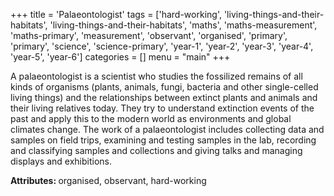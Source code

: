+++
title = 'Palaeontologist'
tags = ['hard-working', 'living-things-and-their-habitats', 'living-things-and-their-habitats', 'maths', 'maths-measurement', 'maths-primary', 'measurement', 'observant', 'organised', 'primary', 'primary', 'science', 'science-primary', 'year-1', 'year-2', 'year-3', 'year-4', 'year-5', 'year-6']
categories = []
menu = "main"
+++

A palaeontologist is a scientist who studies the fossilized remains of all kinds of organisms (plants, animals, fungi, bacteria and other single-celled living things) and the relationships between extinct plants and animals and their living relatives today. They try to understand extinction events of the past and apply this to the modern world as environments and global climates change. The work of a palaeontologist includes collecting data and samples on field trips, examining and testing samples in the lab, recording and classifying samples and collections and giving talks and managing displays and exhibitions.

<strong>Attributes: </strong>organised, observant, hard-working
